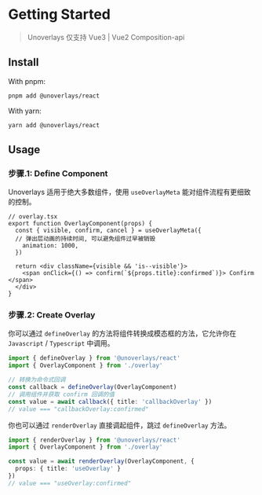 # Getting Started

> Unoverlays 仅支持 Vue3 | Vue2 Composition-api

## Install

With pnpm: 
```sh
pnpm add @unoverlays/react
```

With yarn:
```sh
yarn add @unoverlays/react
```

## Usage

### 步骤.1: Define Component

Unoverlays 适用于绝大多数组件，使用 `useOverlayMeta` 能对组件流程有更细致的控制。

```tsx
// overlay.tsx
export function OverlayComponent(props) {
  const { visible, confirm, cancel } = useOverlayMeta({
  // 弹出层动画的持续时间, 可以避免组件过早被销毁
    animation: 1000,
  })

  return <div className={visible && 'is--visible'}>
    <span onClick={() => confirm(`${props.title}:confirmed`)}> Confirm </span>
  </div>
}
```

### 步骤.2: Create Overlay

你可以通过 `defineOverlay` 的方法将组件转换成模态框的方法，它允许你在 `Javascript` / `Typescript` 中调用。

```ts
import { defineOverlay } from '@unoverlays/react'
import { OverlayComponent } from './overlay'

// 转换为命令式回调
const callback = defineOverlay(OverlayComponent)
// 调用组件并获取 confirm 回调的值
const value = await callback({ title: 'callbackOverlay' })
// value === "callbackOverlay:confirmed"
```

你也可以通过 `renderOverlay` 直接调起组件，跳过 `defineOverlay` 方法。

```ts
import { renderOverlay } from '@unoverlays/react'
import { OverlayComponent } from './overlay'

const value = await renderOverlay(OverlayComponent, {
  props: { title: 'useOverlay' }
})
// value === "useOverlay:confirmed"
```

